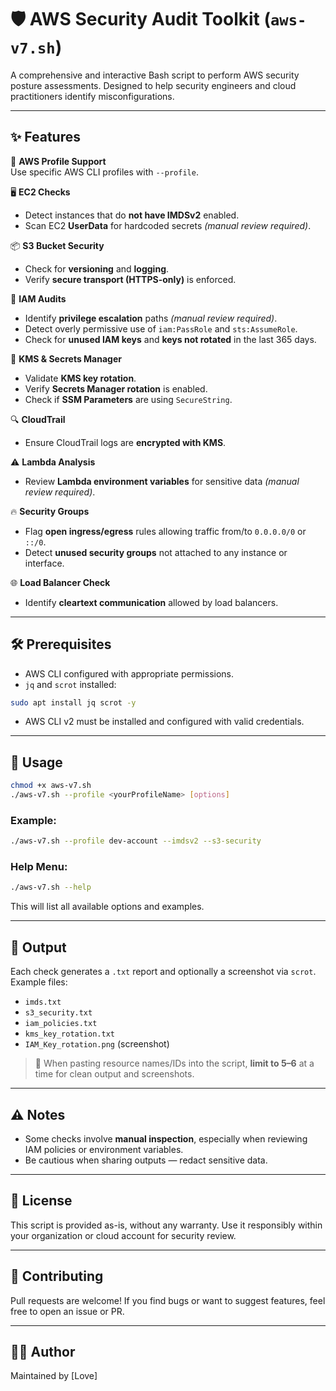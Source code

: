 # 🛡️ AWS Security Audit Toolkit (`aws-v7.sh`)

A comprehensive and interactive Bash script to perform AWS security posture assessments. Designed to help security engineers and cloud practitioners identify misconfigurations.

---

## ✨ Features

🔐 **AWS Profile Support**  
Use specific AWS CLI profiles with `--profile`.

🖥️ **EC2 Checks**  
- Detect instances that do **not have IMDSv2** enabled.  
- Scan EC2 **UserData** for hardcoded secrets *(manual review required)*.

📦 **S3 Bucket Security**  
- Check for **versioning** and **logging**.  
- Verify **secure transport (HTTPS-only)** is enforced.

👤 **IAM Audits**  
- Identify **privilege escalation** paths *(manual review required)*.  
- Detect overly permissive use of `iam:PassRole` and `sts:AssumeRole`.  
- Check for **unused IAM keys** and **keys not rotated** in the last 365 days.

🔑 **KMS & Secrets Manager**  
- Validate **KMS key rotation**.  
- Verify **Secrets Manager rotation** is enabled.  
- Check if **SSM Parameters** are using `SecureString`.

🔍 **CloudTrail**  
- Ensure CloudTrail logs are **encrypted with KMS**.

⚠️ **Lambda Analysis**  
- Review **Lambda environment variables** for sensitive data *(manual review required)*.

🔥 **Security Groups**  
- Flag **open ingress/egress** rules allowing traffic from/to `0.0.0.0/0` or `::/0`.  
- Detect **unused security groups** not attached to any instance or interface.

🌐 **Load Balancer Check**  
- Identify **cleartext communication** allowed by load balancers.

---

## 🛠 Prerequisites
- AWS CLI configured with appropriate permissions.
- `jq` and `scrot` installed:

```bash
sudo apt install jq scrot -y
```

- AWS CLI v2 must be installed and configured with valid credentials.

---

## 🚀 Usage

```bash
chmod +x aws-v7.sh
./aws-v7.sh --profile <yourProfileName> [options]
```

### Example:

```bash
./aws-v7.sh --profile dev-account --imdsv2 --s3-security
```

### Help Menu:

```bash
./aws-v7.sh --help
```

This will list all available options and examples.

---

## 📝 Output

Each check generates a `.txt` report and optionally a screenshot via `scrot`. Example files:

- `imds.txt`
- `s3_security.txt`
- `iam_policies.txt`
- `kms_key_rotation.txt`
- `IAM_Key_rotation.png` (screenshot)

> 🔸 When pasting resource names/IDs into the script, **limit to 5–6** at a time for clean output and screenshots.

---

## ⚠️ Notes

- Some checks involve **manual inspection**, especially when reviewing IAM policies or environment variables.
- Be cautious when sharing outputs — redact sensitive data.

---

## 📜 License

This script is provided as-is, without any warranty. Use it responsibly within your organization or cloud account for security review.

---

## 🙌 Contributing

Pull requests are welcome! If you find bugs or want to suggest features, feel free to open an issue or PR.

---

## 👨‍💻 Author

Maintained by [Love]
